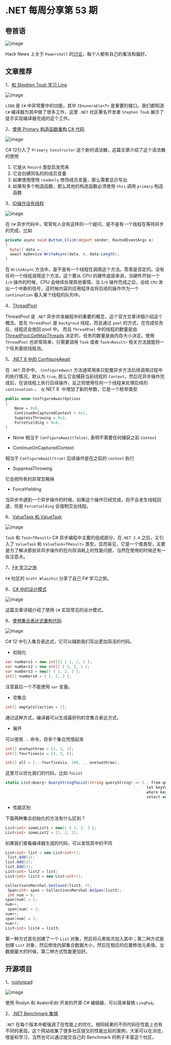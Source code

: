 # .NET 每周分享第 53 期

## 卷首语

![image](https://github.com/DotNETWeekly-io/DotNetWeekly/assets/11272110/53c2ddc2-5170-462f-b466-fb73f4298085)

Hack News 上关于 `Powershell` 的[讨论](https://news.ycombinator.com/item?id=40204256)，每个人都有自己的看法和偏好。

## 文章推荐

1、[和 Stephen Toub 学习 Linq](https://www.youtube.com/watch?v=xKr96nIyCFM&ab_channel=dotnet)

![image](https://github.com/DotNETWeekly-io/DotNetWeekly/assets/11272110/2645d86f-c451-42b3-85ef-758935fbd6e3)

`LINQ`  是 `C#` 中非常要中的功能，其中 `IEnunerable<T>` 是重要的接口。我们都知道 `C#` 编译器为其中做了很多工作，这里 `.NET` 社区著名开发者 `Stephen Toub` 展示了徒手实现编译器完成的这个工作。

2、[使用 Primary 构造函数重构 C# 代码](https://devblogs.microsoft.com/dotnet/csharp-primary-constructors-refactoring/)

![image](https://github.com/DotNETWeekly-io/DotNetWeekly/assets/11272110/7100cdb7-a289-41d9-8cce-f67732b4d3de)

C# 12引入了 `Primary Constructor` 这个新的语法糖，这篇文章介绍了这个语法糖的使用

1. 它是从 `Record`  类型启发而来
2. 它会创建同名的的成员变量
3. 如果使用使用 `readonly` 修饰成员变量，那么需要显示写出
4. 如果有多个构造函数，那么其他的构造函数必须使用 `this` 调用 `primary` 构造函数

3、[IO操作没有线程](https://blog.stephencleary.com/2013/11/there-is-no-thread.html?ref=codetraveler.io)

![image](https://github.com/DotNETWeekly-io/DotNetWeekly/assets/11272110/c8991779-3edd-40a4-b2ea-064bbed34616)

在 `C#` 异步代码中，常常有人会有这样的一个疑问，是不是有一个线程在等待异步的完成，比如

```csharp
private async void Button_Click(object sender, RoutedEventArgs e)
{
  byte[] data = ...
  await myDevice.WriteAsync(data, 0, data.Length);
}
```

在 `WriteAsync` 方法中，是不是有一个线程在调用这个方法。答案是否定的。没有任何一个线程调用这个方法，这个要从 CPU 的硬件底层来讲，当硬件开始一个 `I/O` 操作的时候，CPU 会继续处理其他事情，当 `I/O` 操作完成之后，会给 `CPU` 发出一个中断的信号，这时候内容的应用程序会将后续的操作作为一个 `continuation` 塞入某个线程的队列中。

4、[ThreadPool](https://learn.microsoft.com/en-us/dotnet/standard/threading/the-managed-thread-pool?WT.mc_id=dotnet-0000-bramin&ref=codetraveler.io)

ThreadPool 是 `.NET` 异步并发编程中的重要的概念，这个官方文章详细介绍这个概念。首先 `ThreadPool` 是 `backgroud` 线程，而且通过 `pool` 的方式，在完成任务后，线程还会放回 pool 中。
而且 `ThreadPool` 中的线程的数量是由 [ThreadPool.GetMaxThreads](https://learn.microsoft.com/en-us/dotnet/api/system.threading.threadpool.getmaxthreads) 决定的，任务的数量是由内存大小决定。使用 `ThreadPool` 也非常简单，只需要调用 `Task` 或者 `Task<Result>` 相关方法就能将一个任务塞给线程池。

5、[.NET 8 中的 ConfigureAwait](https://blog.stephencleary.com/2023/11/configureawait-in-net-8.html?ref=codetraveler.io)

在 `.NET` 异步中， `ConfigureAwait` 方法通常用来只配置异步方法后续调用过程中的执行情况，默认为 `true`, 那么它会捕获当前线程的 `Context`，然后在异步操作完成后，在该线程上执行后续操作，反之则使用任何一个线程来处理后续的 `continuation·。
在`.NET 8` 中增加了新的参数，它是一个枚举类型

```csharp
public enum ConfigureAwaitOptions
{
    None = 0x0,
    ContinueOnCapturedContext = 0x1,
    SuppressThrowing = 0x2,
    ForceYielding = 0x4,
}
```

- None
相当于 `ConfigureAwait(false)`, 表明不需要任何捕获之前 `Context`

- ContinueOnCapturedContext

相当于 `ConfigureAwait(true)` 后续操作是在之前的 `context` 执行

- SuppressThrowing

它会把所有的异常忽略掉

- ForceYielding

当异步中遇到一个异步操作的时候，如果这个操作已经完成，则不会发生线程回退，但是 `ForceYielding` 会强制交出线程。

6、[ValueTask 和 ValueTask<Result>](https://devblogs.microsoft.com/dotnet/understanding-the-whys-whats-and-whens-of-valuetask/)

![image](https://github.com/DotNETWeekly-io/DotNetWeekly/assets/11272110/769b9435-39f6-4b3d-abfb-3a07fe76312a)

`Task` 和 `Task<TResult>`  C# 异步编程中主要的组成部分，在`.NET 2.0` 之后，又引入了 `ValueTask` 和 `ValueTask<TResult>` 类型，显而易见，它是一个值类型，主要是为了解决那些非异步操作的在内存消耗上的性能问题，当然在使用的时候还有一些注意点。

7、[F# 学习之旅](https://www.youtube.com/watch?v=l6-WurPT5K8&ab_channel=AmplifyingFSharp)

`F#` 社区的 `Scott Wlaschin` 分享了自己 F# 学习之旅。

8、[C# 中的设计模式](https://dev.to/adrianbailador/design-patterns-in-c-n9)

![image](https://github.com/DotNETWeekly-io/DotNetWeekly/assets/11272110/28052344-35ad-42d8-a37b-b4e298c5bc07)

这篇文章详细介绍了使用 `C#` 实现常见的设计模式。

9、[使用集合表达式重构代码](https://devblogs.microsoft.com/dotnet/refactor-your-code-with-collection-expressions/)

![image](https://github.com/DotNETWeekly-io/DotNetWeekly/assets/11272110/019c6a61-4274-45ae-a77b-8d5db97154b3)

C# 12 中引入集合表达式，它可以辅助我们写出更加简洁的代码。

- 初始化

```csharp
var numbers1 = new int[3] { 1, 2, 3 };
var numbers2 = new int[] { 1, 2, 3 };
var numbers3 = new[] { 1, 2, 3 };
int[] numbers4 = { 1, 2, 3 };
```

注意最后一个不能使用 `var` 变量。

- 空集合

```csharp
int[] emptyCollection = [];
```

通过这种方式，编译器可以生成最好的的空集合表达方式。

- 展开

可以使用 `..` 命令，将多个集合凭借起来

```csharp
int[] onetwothree = [1, 2, 3];
int[] fourfivesix = [4, 5, 6];

int[] all = [.. fourfivesix, 100, .. onetwothree];
```

这里可以优化我们的代码，比如 `ToList` 

```csharp
static List<Query> QueryStringToList(string queryString) => [.. from queryPart in queryString.Split('&')
                                                              let keyValue = queryPart.Split('=')
                                                              where keyValue.Length is 2
                                                              select new Query(keyValue[0], keyValue[1])];
```

- 性能区别

下面两种集合初始化的方法有什么区别？

```csharp
List<int> someList1 = new() { 1, 2, 3 };
List<int> someList2 = [1, 2, 3];
```

如果我们查看编译器生成的代码，可以发现其中的不同

```csharp
List<int> list = new List<int>();
 list.Add(1);
list.Add(2);
list.Add(3);
List<int> list2 = list;
List<int> list3 = new List<int>();

CollectionsMarshal.SetCount(list3, 3);
 Span<int> span = CollectionsMarshal.AsSpan(list3);
 int num = 0;
span[num] = 1;
num++;
 span[num] = 2;
num++;
span[num] = 3;
num++;
List<int> list4 = list3;
```

第一种方式首先创建了一个 `List` 对象，然后将元素依次加入其中；第二种方式是创建 `List` 对象，然后修改内部集合数据大小，然后在相应的位置修改元素值。当数据量大的时候，第二种方式性能更加好。

## 开源项目

1、[roslynpad](https://github.com/roslynpad/roslynpad)

![image](https://github.com/DotNETWeekly-io/DotNetWeekly/assets/11272110/d5c360ba-d48b-495a-8921-e224bf94d2e2)

使用 Roslyn 和 AvalonEdit 开发的开源 C# 编辑器，可以简单替换 `LinqPad`。

2、[.NET Benchmark 集锦](https://dotnetbenchmarks.com/)

`.NET` 在每个版本中都强调了在性能上的优化，相同结果的不同代码在性能上也有不同的表现。这个网站收集了很多社区提交的性能比较的案例，大家可以在浏览，借鉴和学习，当然也可以通过提交自己的 Benchmark 的例子丰富这个社区。
